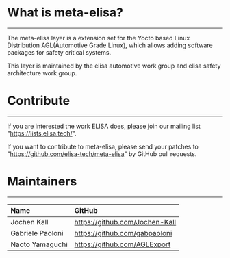 # What is meta-elisa?

------------

The meta-elisa layer is a extension set for the Yocto based Linux Distribution AGL(Automotive Grade Linux), which allows adding software packages for safety critical systems.

This layer is maintained by the elisa automotive work group and elisa safety architecture work group.

# Contribute

------------

If you are interested the work ELISA does, please join our mailing list "https://lists.elisa.tech/".

If you want to contribute to meta-elisa, please send your patches to "https://github.com/elisa-tech/meta-elisa" by GitHub pull requests.



# Maintainers

------------

|  Name  |  GitHub  |
| :---- | :---- |
|  Jochen Kall  |  https://github.com/Jochen-Kall  |
|  Gabriele Paoloni |  https://github.com/gabpaoloni  |
|  Naoto Yamaguchi  |  https://github.com/AGLExport  |



